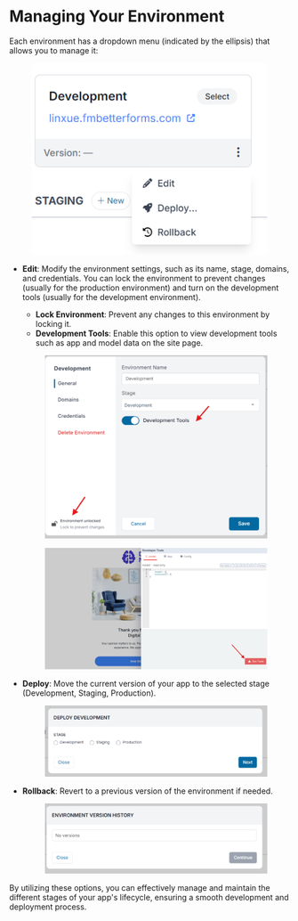 # Managing Your Environment

Each environment has a dropdown menu (indicated by the ellipsis) that allows you to manage it:

<figure><img src="../../../.gitbook/assets/Screenshot 2024-07-17 160043 (1).png" alt=""><figcaption></figcaption></figure>

*   **Edit**: Modify the environment settings, such as its name, stage, domains, and credentials. You can lock the environment to prevent changes (usually for the production environment) and turn on the development tools (usually for the development environment).

    * **Lock Environment**: Prevent any changes to this environment by locking it.
    * **Development Tools**: Enable this option to view development tools such as app and model data on the site page.

    <figure><img src="../../../.gitbook/assets/image (1).png" alt=""><figcaption></figcaption></figure>

    <figure><img src="../../../.gitbook/assets/image (5).png" alt=""><figcaption></figcaption></figure>
*   **Deploy**: Move the current version of your app to the selected stage (Development, Staging, Production).

    <figure><img src="../../../.gitbook/assets/Screenshot 2024-07-17 160303.png" alt=""><figcaption></figcaption></figure>
*   **Rollback**: Revert to a previous version of the environment if needed.

    <figure><img src="../../../.gitbook/assets/Screenshot 2024-07-17 160349.png" alt=""><figcaption></figcaption></figure>

By utilizing these options, you can effectively manage and maintain the different stages of your app's lifecycle, ensuring a smooth development and deployment process.
